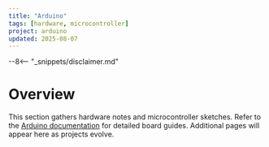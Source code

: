 ```yaml
---
title: "Arduino"
tags: [hardware, microcontroller]
project: arduino
updated: 2025-08-07
---
```


--8<-- "_snippets/disclaimer.md"

# Overview

This section gathers hardware notes and microcontroller sketches. Refer to
the [Arduino documentation](https://www.arduino.cc/) for detailed board
guides. Additional pages will appear here as projects evolve.
